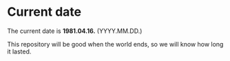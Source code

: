 # Current date

The current date is **1981.04.16.** (YYYY.MM.DD.)

This repository will be good when the world ends, so we will know how long it lasted.